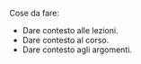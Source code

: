Cose da fare:

- Dare contesto alle lezioni.
- Dare contesto al corso.
- Dare contesto agli argomenti.
